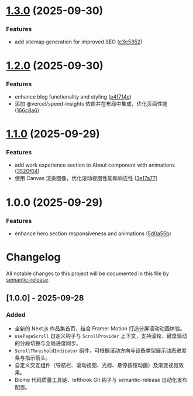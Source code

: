 # [1.3.0](https://github.com/loopwic/portfolio/compare/v1.2.0...v1.3.0) (2025-09-30)


### Features

* add sitemap generation for improved SEO ([c3e5352](https://github.com/loopwic/portfolio/commit/c3e5352e5001b04718dcfedd0d9998ea07195e1f))

# [1.2.0](https://github.com/loopwic/portfolio/compare/v1.1.0...v1.2.0) (2025-09-30)


### Features

* enhance blog functionality and styling ([e4f714e](https://github.com/loopwic/portfolio/commit/e4f714e236691f9787fc2b0ba6af89f9e879169f))
* 添加 @vercel/speed-insights 依赖并在布局中集成，优化页面性能 ([166c8a6](https://github.com/loopwic/portfolio/commit/166c8a6c7afe88d57007fb9570001a7ef37fa039))


# [1.1.0](https://github.com/loopwic/portfolio/compare/v1.0.0...v1.1.0) (2025-09-29)


### Features

* add work experience section to About component with animations ([3520f04](https://github.com/loopwic/portfolio/commit/3520f043d41f42a15f66ae3af3a4591a60670688))
* 使用 Canvas 渲染图像，优化滚动视图性能和响应性 ([3e17a77](https://github.com/loopwic/portfolio/commit/3e17a77c7f86d700a1241233e911a951902dc9e5))

# 1.0.0 (2025-09-29)


### Features

* enhance hero section responsiveness and animations ([5d0a55b](https://github.com/loopwic/portfolio/commit/5d0a55bbb8f0b5110042cdc88f79aff490a102a4))

# Changelog

All notable changes to this project will be documented in this file by [semantic-release](https://github.com/semantic-release/semantic-release).

## [1.0.0] - 2025-09-28

### Added

- 全新的 Next.js 作品集首页，结合 Framer Motion 打造分屏滚动动画体验。
- `usePageScroll` 自定义钩子与 `ScrollProvider` 上下文，支持滚轮、键盘驱动的分段切换与全局进度同步。
- `ScrollThresholdIndicator` 组件，可根据滚动方向与设备类型展示动态进度条与指示箭头。
- 自定义交互组件（导航栏、滚动视图、光标、悬停按钮动画）及渐变视觉效果。
- Biome 代码质量工具链、lefthook Git 钩子与 semantic-release 自动化发布配置。
